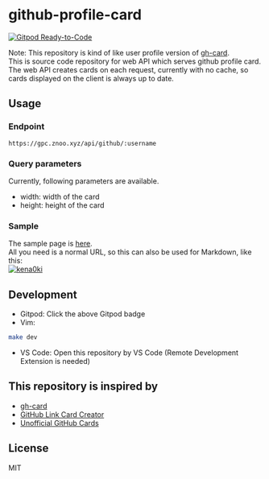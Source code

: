 # github-profile-card
[![Gitpod Ready-to-Code](https://img.shields.io/badge/Gitpod-Ready--to--Code-blue?logo=gitpod)](https://gitpod.io/#https://github.com/kena0ki/github-profile-card) 

Note: This repository is kind of like user profile version of [gh-card](https://github.com/nwtgck/gh-card).  
This is source code repository for web API which serves github profile card.  
The web API creates cards on each request, currently with no cache, so cards displayed on the client is always up to date.  
## Usage
### Endpoint
`https://gpc.znoo.xyz/api/github/:username`
### Query parameters
Currently, following parameters are available.   
 * width: width of the card
 * height: height of the card
### Sample
The sample page is [here](https://gpc.znoo.xyz/).  
All you need is a normal URL, so this can also be used for Markdown, like this:  
[![kena0ki](https://gpc.znoo.xyz/api/github/kena0ki.svg)](https://github.com/kena0ki)
## Development
* Gitpod: Click the above Gitpod badge  
* Vim:  
```bash
make dev
```
* VS Code: Open this repository by VS Code (Remote Development Extension is needed)  
## This repository is inspired by
* [gh-card](https://github.com/nwtgck/gh-card)
* [GitHub Link Card Creator](https://github.com/po3rin/github_link_creator)
* [Unofficial GitHub Cards](https://github.com/lepture/github-cards)
## License
MIT  
